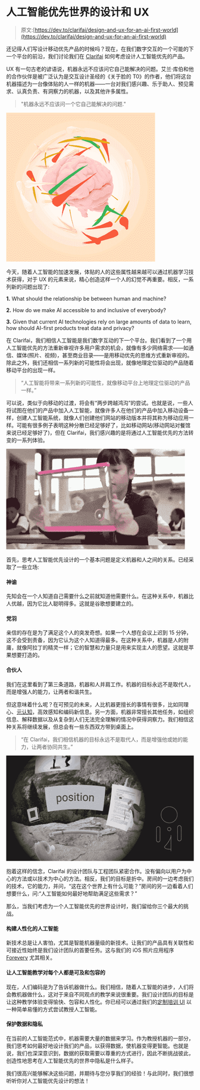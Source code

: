 # 人工智能优先世界的设计和 UX

> 原文:[https://dev.to/clarifai/design-and-ux-for-an-ai-first-world](https://dev.to/clarifai/design-and-ux-for-an-ai-first-world)

还记得人们写设计移动优先产品的时候吗？现在，在我们数字交互的一个可能的下一个平台的前沿，我们讨论我们在 [Clarifai](https://clarifai.com/?&utm_sourch=dev-to&utm_medium=blog) 如何考虑设计人工智能优先的产品。

UX 有一句古老的谚语说，机器永远不应该问它自己能解决的问题。艾兰·库伯和他的合作伙伴是被广泛认为是交互设计圣经的《关于脸的 T0》的作者，他们将这台机器描述为一台像体贴的人一样的机器——一台对我们感兴趣、乐于助人、预见需求、认真负责、有洞察力的机器，以及其他许多属性。

> "机器永远不应该问一个它自己能解决的问题."

![](img/502cf60b57703cc583631adea7f47398.png)

今天，随着人工智能的加速发展，体贴的人的这些属性越来越可以通过机器学习技术获得，对于 UX 的元素来说，精心创造这样一个人的幻觉不再重要。相反，一系列新的问题出现了:

**1.** What should the relationship be between human and machine?

**2.** How do we make AI accessible to and inclusive of everybody?

**3.** Given that current AI technologies rely on large amounts of data to learn, how should AI-first products treat data and privacy?

在 Clarifai，我们相信人工智能是我们数字互动的下一个平台。我们看到了一个用人工智能优先的方法重新审视许多用户需求的机会，就像有多少网络需求——如通信、媒体(照片、视频)，甚至商业目录——是用移动优先的思维方式重新审视的。除此之外，我们还相信一系列新的可能性将会出现，就像地理定位驱动的产品随着移动平台的出现一样。

> “人工智能将带来一系列新的可能性，就像移动平台上地理定位驱动的产品一样。”

可以说，类似于向移动的过渡，将会有“两步跨越鸿沟”的尝试。也就是说，一些人将试图在他们的产品中加入人工智能，就像许多人在他们的产品中加入移动设备一样，创建人工智能系统，就像人们创建他们网站的移动版本并将其称为移动应用一样。可能有很多例子表明这种分散已经足够好了，比如移动网站(移动网站对餐馆来说已经足够好了)，但在 Clarifai，我们感兴趣的是将通过人工智能优先的方法转变的一系列体验。

![](img/b23cc8c6e4d3bda258bd47d44f698006.png)

首先，思考人工智能优先设计的一个基本问题是定义机器和人之间的关系。已经采取了一些立场:

#### 神谕

先知会在一个人知道自己需要什么之前就知道他需要什么。在这种关系中，机器比人优越，因为它比人聪明得多。这就是谷歌想要建立的。

#### 党羽

亲信的存在是为了满足这个人的突发奇想。如果一个人想在会议上迟到 15 分钟，这不会受到责备，因为它认为这个人知道得最多。在这种关系中，机器是人的附庸，就像阿拉丁的精灵一样；它的智慧和力量只是用来实现主人的愿望。这就是苹果想要打造的。

#### 合伙人

我们在这里看到了第三条道路，机器和人并肩工作。机器的目标永远不是取代人，而是增强人的能力，让两者和谐共生。

但这意味着什么呢？在可预见的未来，人比机器更擅长的事情有很多，比如同理心、[元认知](https://en.wikipedia.org/wiki/Metacognition)，高效感知和编码新信息。另一方面，机器非常擅长其他任务，如组织信息、解释数据以及从复杂到人们无法完全理解的情况中获得洞察力。我们相信这种关系将继续发展，但总会有一些东西双方带到桌面上。

> “在 Clarifai，我们相信机器的目标永远不是取代人，而是增强他或她的能力，让两者协同共生。”

![](img/80b1a8c49d1dfcead5b74b61f15def90.png)

抱着这样的信念，Clarifai 的设计团队与工程团队紧密合作。没有偏向以用户为中心的方法或以技术为中心的方法。相反，我们的目标是折中。房间的一边考虑我们的技术，它的能力，并问，“这在这个世界上有什么可能？”房间的另一边看着人们想要什么，问:“人工智能如何最好地帮助满足这些需求？”

那么，当我们考虑为一个人工智能优先的世界设计时，我们留给你三个最大的挑战。

#### 构建人性化的人工智能

新技术总是让人害怕，尤其是智能机器量级的新技术。让我们的产品具有关联性和可接近性始终是我们设计团队的首要任务。这与我们的 iOS 照片应用程序 [Forevery](https://itunes.apple.com/app/apple-store/id1005812175?pt=52928800&ct=uxai1&mt=8) 尤其相关。

#### 让人工智能教学对每个人都是可及和包容的

现在，人们编码是为了告诉机器做什么。我们相信，随着人工智能的进步，人们将会教机器做什么，这对于来自不同观点的教学来说很重要。我们设计团队的目标是让这种教学体验变得愉快、包容和人性化。你已经可以通过我们的[定制培训 UI](http://blog.clarifai.com/train-your-own-visual-recognition-model-and-search-any-image-with-custom-training-visual-search/?&utm_sourch=dev-to&utm_medium=blog) 以一种简单易懂的方式尝试教授人工智能。

#### 保护数据和隐私

在当前的人工智能范式中，机器需要大量的数据来学习。作为教授机器的一部分，我们思考如何最好地设计我们的产品，以获得数据，使机器变得更智能。也就是说，我们也深深意识到，数据的获取需要以尊重的方式进行，因此不断挑战彼此，创造性地思考在人工智能优先的世界中隐私是什么样子。

我们很高兴能够解决这些问题，并期待与您分享我们的经验！与此同时，我们很想听听你对人工智能优先设计的想法！
